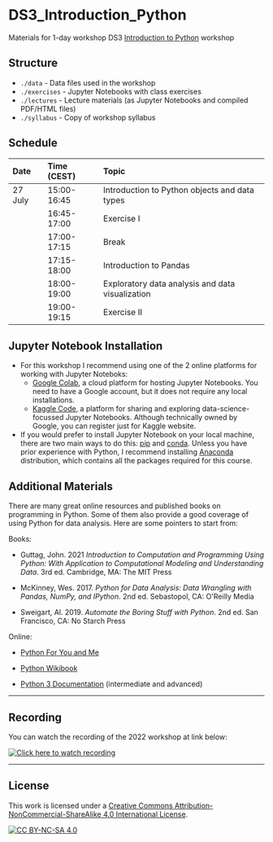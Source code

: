 # DS3_Introduction_Python

Materials for 1-day workshop DS3 [Introduction to Python](https://ds3.ai/2022/python.html) workshop

## Structure

- `./data` - Data files used in the workshop
- `./exercises` - Jupyter Notebooks with class exercises
- `./lectures` - Lecture materials (as Jupyter Notebooks and compiled PDF/HTML files)
- `./syllabus` - Copy of workshop syllabus

## Schedule

| Date    | Time (CEST)   | Topic                                            |
|:--------|:--------------|:-------------------------------------------------|
| 27 July | 15:00-16:45   | Introduction to Python objects and data types    |
|         | 16:45-17:00   | Exercise I                                       |
|         | 17:00-17:15   | Break                                            |
|         | 17:15-18:00   | Introduction to Pandas                           |
|         | 18:00-19:00   | Exploratory data analysis and data visualization |
|         | 19:00-19:15   | Exercise II                                      |

## Jupyter Notebook Installation

- For this workshop I recommend using one of the 2 online platforms for working with Jupyter Noteboks:
  - [Google Colab](https://colab.research.google.com/notebooks/intro.ipynb), a cloud platform for hosting Jupyter Notebooks. You need to have a Google account, but it does not require any local installations.
  - [Kaggle Code](https://www.kaggle.com/code), a platform for sharing and exploring data-science-focussed Jupyter Notebooks. Although technically owned by Google, you can register just for Kaggle website.
- If you would prefer to install Jupyter Notebook on your local machine, there are two main ways to do this: [pip](https://jupyter.readthedocs.io/en/latest/install/notebook-classic.html#alternative-for-experienced-python-users-installing-jupyter-with-pip) and [conda](https://jupyter.readthedocs.io/en/latest/install/notebook-classic.html#installing-jupyter-using-anaconda-and-conda). Unless you have prior experience with Python, I recommend installing [Anaconda](https://www.anaconda.com/products/individual) distribution, which contains all the packages required for this course.

## Additional Materials

There are many great online resources and published books on programming in Python. Some of them also provide a good coverage of using Python for data analysis. Here are some pointers to start from:

Books:

- Guttag, John. 2021 *Introduction to Computation and Programming Using Python: With Application to Computational Modeling and Understanding Data*. 3rd ed. Cambridge, MA: The MIT Press

- McKinney, Wes. 2017. *Python for Data Analysis: Data Wrangling with Pandas, NumPy, and IPython*. 2nd ed. Sebastopol, CA: O'Reilly Media
  
- Sweigart, Al. 2019. *Automate the Boring Stuff with Python*. 2nd ed. San Francisco, CA: No
Starch Press

Online:

- [Python For You and Me](https://pymbook.readthedocs.io/en/latest/)

- [Python Wikibook](https://en.wikibooks.org/wiki/Python_Programming)

- [Python 3 Documentation](https://docs.python.org/3/) (intermediate and advanced)

---

## Recording

You can watch the recording of the 2022 workshop at link below:

[![Click here to watch recording](https://img.youtube.com/vi/YmcA4ODpiqA/0.jpg)](https://www.youtube.com/watch?v=YmcA4ODpiqA)

---

## License

This work is licensed under a
[Creative Commons Attribution-NonCommercial-ShareAlike 4.0 International License][cc-by-nc-sa].

[![CC BY-NC-SA 4.0][cc-by-nc-sa-image]][cc-by-nc-sa]

[cc-by-nc-sa]: http://creativecommons.org/licenses/by-nc-sa/4.0/
[cc-by-nc-sa-image]: https://licensebuttons.net/l/by-nc-sa/4.0/88x31.png
[cc-by-nc-sa-shield]: https://img.shields.io/badge/License-CC%20BY--NC--SA%204.0-lightgrey.svg
